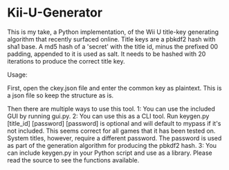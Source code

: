 # Kii-U-Generator

This is my take, a Python implementation, of the Wii U title-key generating algorithm that recently surfaced online.
Title keys are a pbkdf2 hash with sha1 base. A md5 hash of a 'secret' with the title id, minus the prefixed 00 padding, appended to it is used as salt. It needs to be hashed with 20 iterations to produce the correct title key.

Usage:

First, open the ckey.json file and enter the common key as plaintext. This is a json file so keep the structure as is.

Then there are multiple ways to use this tool.
1: You can use the included GUI by running gui.py.
2: You can use this as a CLI tool. Run keygen.py [title_id] [password]
    [password] is optional and will default to mypass if it's not included. This seems correct for all games that it has been tested on. System titles, however, require a different password. The password is used as part of the generation algorithm for producing the pbkdf2 hash.
3: You can include keygen.py in your Python script and use as a library. Please read the source to see the functions available.
